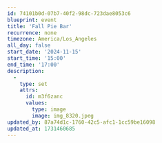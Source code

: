 ```yaml
---
id: 74101b0d-07b7-40f2-98dc-723dae8053c6
blueprint: event
title: 'Fall Pie Bar'
recurrence: none
timezone: America/Los_Angeles
all_day: false
start_date: '2024-11-15'
start_time: '15:00'
end_time: '17:00'
description:
  -
    type: set
    attrs:
      id: m3f6zanc
      values:
        type: image
        image: img_8320.jpeg
updated_by: 87a74d1c-1760-42c5-afc1-1cc59be16098
updated_at: 1731460685
---
```

